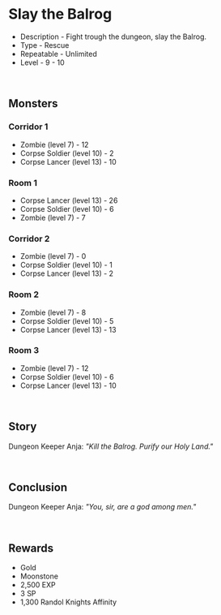 # Slay the Balrog
* Description - Fight trough the dungeon, slay the Balrog.
* Type - Rescue
* Repeatable - Unlimited
* Level - 9 - 10

&nbsp;

## Monsters
### Corridor 1
* Zombie (level 7) - 12
* Corpse Soldier (level 10) - 2
* Corpse Lancer (level 13) - 10

### Room 1
* Corpse Lancer (level 13) - 26
* Corpse Soldier (level 10) - 6
* Zombie (level 7) - 7

### Corridor 2
* Zombie (level 7) - 0
* Corpse Soldier (level 10) - 1
* Corpse Lancer (level 13) - 2

### Room 2
* Zombie (level 7) - 8
* Corpse Soldier (level 10) - 5
* Corpse Lancer (level 13) - 13

### Room 3
* Zombie (level 7) - 12
* Corpse Soldier (level 10) - 6
* Corpse Lancer (level 13) - 10

&nbsp;

## Story
Dungeon Keeper Anja: _"Kill the Balrog. Purify our Holy Land."_

&nbsp;

## Conclusion
Dungeon Keeper Anja: _"You, sir, are a god among men."_

&nbsp;

## Rewards
* Gold
* Moonstone
* 2,500 EXP
* 3 SP
* 1,300 Randol Knights Affinity

